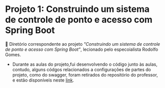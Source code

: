 # Projeto 1: Construindo um sistema de controle de ponto e acesso com Spring Boot

:book: Diretório correspondente ao projeto *"Construindo um sistema de controle de ponto e acesso com Spring Boot"*, lecionado pelo especoialista Rodolfo Gomes. 
* Durante as aulas do projeto,fui desenvolvendo o código junto às aulas, contudo, alguns códgos relacionados a configurações de partes do projeto, como do swagger, foram retirados do repositório do professor, e estão disponíveis neste [link](https://github.com/rodolfogomes/diolive). 
